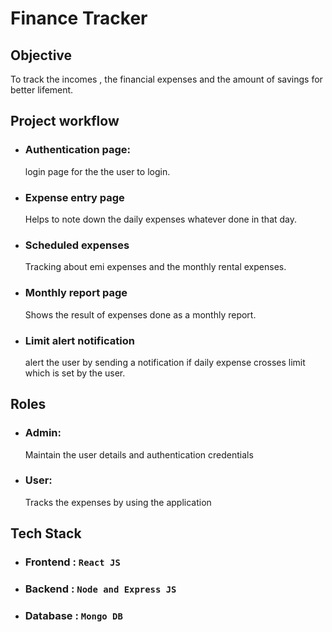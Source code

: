 # **Finance Tracker**

## Objective
To track the incomes , the financial expenses and the amount of savings for better lifement.

## Project workflow
- ### Authentication page:
  login page for the the user to login.

- ### Expense entry page
  Helps to note down the daily expenses whatever done in that day.

- ### Scheduled expenses
  Tracking about emi expenses and the monthly rental expenses.

- ### Monthly report page
  Shows the result of expenses done as a monthly report.

- ### Limit alert notification
  alert the user by sending a notification if daily expense crosses limit which is set by the user.

## Roles
- ### Admin:
  Maintain the user details and authentication credentials

- ### User:
  Tracks the expenses by using the application

## Tech Stack
- ### Frontend : `React JS`
- ### Backend  : `Node and Express JS`
- ### Database : `Mongo DB`
